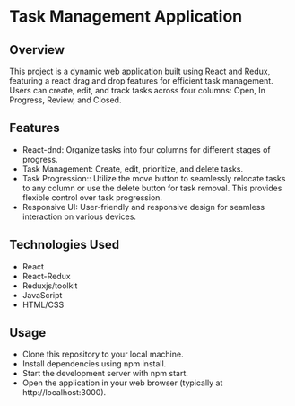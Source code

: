 # Task Management Application
## Overview
This project is a dynamic web application built using React and Redux, featuring a react drag and drop features for efficient task management. Users can create, edit, and track tasks across four columns: Open, In Progress, Review, and Closed.

## Features
- React-dnd: Organize tasks into four columns for different stages of progress.
- Task Management: Create, edit, prioritize, and delete tasks.
- Task Progression:: Utilize the move button to seamlessly relocate tasks to any column or use the delete button for task removal. This provides flexible control over task progression.
- Responsive UI: User-friendly and responsive design for seamless interaction on various devices.

## Technologies Used
- React
- React-Redux
- Reduxjs/toolkit
- JavaScript
- HTML/CSS

## Usage
- Clone this repository to your local machine.
- Install dependencies using npm install.
- Start the development server with npm start.
- Open the application in your web browser (typically at http://localhost:3000).
